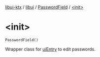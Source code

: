 [libui-ktx](../../index.md) / [libui](../index.md) / [PasswordField](index.md) / [&lt;init&gt;](./-init-.md)

# &lt;init&gt;

`PasswordField()`

Wrapper class for [uiEntry](../ui-entry.md) to edit passwords.


